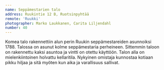 ```yaml
---
name: Seppämestarien talo
address: Ruukintie 12 B, Ruotsinpyhtää
remote: 'Ruukki'
photographer: Marko Laukkanen, Carita Liljendahl
number: 40
---
```

Komea talo rakennettiin alun perin Ruukin seppämestareiden asunnoiksi 1788. Talossa on asunut kolme seppämestaria perheineen. Sittemmin taloon on rakennettu kaksi asuntoa ja vintti on otettu käyttöön. Talon alla on mielenkiintoinen holvattu kellaritila. Nykyinen omistaja kunnostaa kotiaan pikku hiljaa ja sitä myöten kun aika ja varallisuus sallivat.
